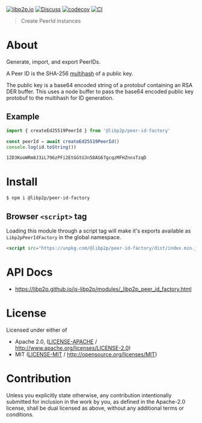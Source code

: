 [![libp2p.io](https://img.shields.io/badge/project-libp2p-yellow.svg?style=flat-square)](http://libp2p.io/)
[![Discuss](https://img.shields.io/discourse/https/discuss.libp2p.io/posts.svg?style=flat-square)](https://discuss.libp2p.io)
[![codecov](https://img.shields.io/codecov/c/github/libp2p/js-libp2p.svg?style=flat-square)](https://codecov.io/gh/libp2p/js-libp2p)
[![CI](https://img.shields.io/github/actions/workflow/status/libp2p/js-libp2p/main.yml?branch=main\&style=flat-square)](https://github.com/libp2p/js-libp2p/actions/workflows/main.yml?query=branch%3Amain)

> Create PeerId instances

# About

Generate, import, and export PeerIDs.

A Peer ID is the SHA-256 [multihash](https://github.com/multiformats/multihash) of a public key.

The public key is a base64 encoded string of a protobuf containing an RSA DER buffer. This uses a node buffer to pass the base64 encoded public key protobuf to the multihash for ID generation.

## Example

```TypeScript
import { createEd25519PeerId } from '@libp2p/peer-id-factory'

const peerId = await createEd25519PeerId()
console.log(id.toString())
```

```bash
12D3KooWRm8J3iL796zPFi2EtGGtUJn58AG67gcqzMFHZnnsTzqD
```

# Install

```console
$ npm i @libp2p/peer-id-factory
```

## Browser `<script>` tag

Loading this module through a script tag will make it's exports available as `Libp2pPeerIdFactory` in the global namespace.

```html
<script src="https://unpkg.com/@libp2p/peer-id-factory/dist/index.min.js"></script>
```

# API Docs

- <https://libp2p.github.io/js-libp2p/modules/_libp2p_peer_id_factory.html>

# License

Licensed under either of

- Apache 2.0, ([LICENSE-APACHE](LICENSE-APACHE) / <http://www.apache.org/licenses/LICENSE-2.0>)
- MIT ([LICENSE-MIT](LICENSE-MIT) / <http://opensource.org/licenses/MIT>)

# Contribution

Unless you explicitly state otherwise, any contribution intentionally submitted for inclusion in the work by you, as defined in the Apache-2.0 license, shall be dual licensed as above, without any additional terms or conditions.
